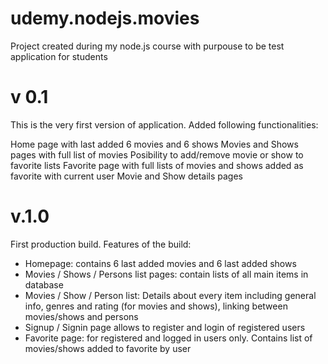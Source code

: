 # udemy.nodejs.movies
Project created during my node.js course with purpouse to be test application for students

# v 0.1
This is the very first version of application.
Added following functionalities:

Home page with last added 6 movies and 6 shows
Movies and Shows pages with full list of movies
Posibility to add/remove movie or show to favorite lists
Favorite page with full lists of movies and shows added as favorite with current user
Movie and Show details pages

# v.1.0
First production build. Features of the build:
* Homepage: contains 6 last added movies and 6 last added shows
* Movies / Shows / Persons list pages: contain lists of all main items in database
* Movies / Show / Person list: Details about every item including general info, genres and rating (for movies and shows), linking between movies/shows and persons
* Signup / Signin page allows to register and login of registered users
* Favorite page: for registered and logged in users only. Contains list of movies/shows added to favorite by user

